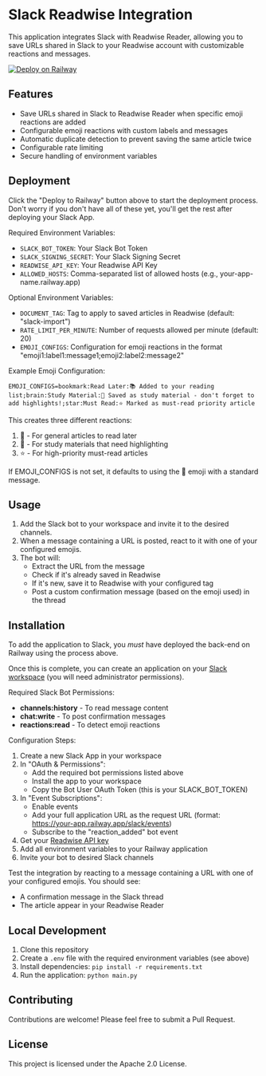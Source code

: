 # Slack Readwise Integration

This application integrates Slack with Readwise Reader, allowing you to save URLs shared in Slack to your Readwise account with customizable reactions and messages.

[![Deploy on Railway](https://railway.app/button.svg)](https://railway.app/template/AzS2fY?referralCode=mOVLfw)

## Features
- Save URLs shared in Slack to Readwise Reader when specific emoji reactions are added
- Configurable emoji reactions with custom labels and messages
- Automatic duplicate detection to prevent saving the same article twice
- Configurable rate limiting
- Secure handling of environment variables

## Deployment
Click the "Deploy to Railway" button above to start the deployment process. Don't worry if you don't have all of these yet, you'll get the rest after deploying your Slack App.

Required Environment Variables:
- `SLACK_BOT_TOKEN`: Your Slack Bot Token
- `SLACK_SIGNING_SECRET`: Your Slack Signing Secret
- `READWISE_API_KEY`: Your Readwise API Key
- `ALLOWED_HOSTS`: Comma-separated list of allowed hosts (e.g., your-app-name.railway.app)

Optional Environment Variables:
- `DOCUMENT_TAG`: Tag to apply to saved articles in Readwise (default: "slack-import")
- `RATE_LIMIT_PER_MINUTE`: Number of requests allowed per minute (default: 20)
- `EMOJI_CONFIGS`: Configuration for emoji reactions in the format "emoji1:label1:message1;emoji2:label2:message2"

Example Emoji Configuration:
```
EMOJI_CONFIGS=bookmark:Read Later:📚 Added to your reading list;brain:Study Material:🧠 Saved as study material - don't forget to add highlights!;star:Must Read:⭐ Marked as must-read priority article
```

This creates three different reactions:
1. :bookmark: - For general articles to read later
2. :brain: - For study materials that need highlighting
3. :star: - For high-priority must-read articles

If EMOJI_CONFIGS is not set, it defaults to using the :bookmark: emoji with a standard message.

## Usage
1. Add the Slack bot to your workspace and invite it to the desired channels.
2. When a message containing a URL is posted, react to it with one of your configured emojis.
3. The bot will:
   - Extract the URL from the message
   - Check if it's already saved in Readwise
   - If it's new, save it to Readwise with your configured tag
   - Post a custom confirmation message (based on the emoji used) in the thread

## Installation
To add the application to Slack, you *must* have deployed the back-end on Railway using the process above.

Once this is complete, you can create an application on your [Slack workspace](https://api.slack.com/) (you will need administrator permissions).

Required Slack Bot Permissions:
- **channels:history** - To read message content
- **chat:write** - To post confirmation messages
- **reactions:read** - To detect emoji reactions

Configuration Steps:
1. Create a new Slack App in your workspace
2. In "OAuth & Permissions":
   - Add the required bot permissions listed above
   - Install the app to your workspace
   - Copy the Bot User OAuth Token (this is your SLACK_BOT_TOKEN)
3. In "Event Subscriptions":
   - Enable events
   - Add your full application URL as the request URL (format: https://your-app.railway.app/slack/events)
   - Subscribe to the "reaction_added" bot event
4. Get your [Readwise API key](https://readwise.io/access_token)
5. Add all environment variables to your Railway application
6. Invite your bot to desired Slack channels

Test the integration by reacting to a message containing a URL with one of your configured emojis. You should see:
- A confirmation message in the Slack thread
- The article appear in your Readwise Reader

## Local Development
1. Clone this repository
2. Create a `.env` file with the required environment variables (see above)
3. Install dependencies: `pip install -r requirements.txt`
4. Run the application: `python main.py`

## Contributing
Contributions are welcome! Please feel free to submit a Pull Request.

## License
This project is licensed under the Apache 2.0 License.

